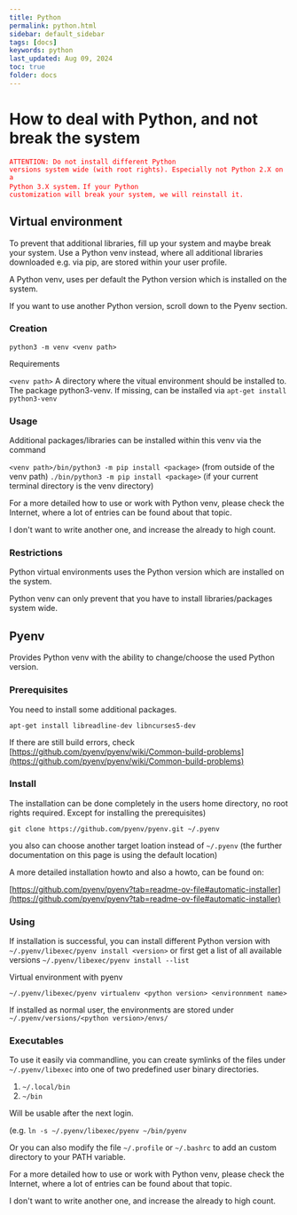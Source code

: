 ```yaml
---
title: Python
permalink: python.html
sidebar: default_sidebar
tags: [docs]
keywords: python
last_updated: Aug 09, 2024
toc: true
folder: docs
---
```


# How to deal with Python, and not break the system

<code style="color : Red">ATTENTION: Do not install different Python versions system wide (with root rights). Especially not Python 2.X on a Python 3.X system.</code>
<code style="color : Red">If your Python customization will break your system, we will reinstall it.</code>


## Virtual environment

To prevent that additional libraries, fill up your system and maybe break your system.
Use a Python venv instead, where all additional libraries downloaded e.g. via pip, are stored within your user profile.

A Python venv, uses per default the Python version which is installed on the system.

If you want to use another Python version, scroll down to the Pyenv section.


### Creation

```python3 -m venv <venv path>```

Requirements

```<venv path>``` A directory where the vitual environment should be installed to.
The package python3-venv. If missing, can be installed via ```apt-get install python3-venv```


### Usage

Additional packages/libraries can be installed within this venv via the command

```<venv path>/bin/python3 -m pip install <package>``` (from outside of the venv path)
```./bin/python3 -m pip install <package>``` (if your current terminal directory is the venv directory)


For a more detailed how to use or work with Python venv, please check the Internet, where a lot of entries can be found about that topic.

I don't want to write another one, and increase the already to high count.



### Restrictions

Python virtual environments uses the Python version which are installed on the system.

Python venv can only prevent that you have to install libraries/packages system wide.



## Pyenv

Provides Python venv with the ability to change/choose the used Python version.


### Prerequisites

You need to install some additional packages.

```apt-get install libreadline-dev libncurses5-dev```

If there are still build errors, check [https://github.com/pyenv/pyenv/wiki/Common-build-problems](https://github.com/pyenv/pyenv/wiki/Common-build-problems)


### Install

The installation can be done completely in the users home directory, no root rights required. Except for installing the prerequisites)

```git clone https://github.com/pyenv/pyenv.git ~/.pyenv```

you also can choose another target loation instead of ```~/.pyenv``` (the further documentation on this page is using the default location)


A more detailed installation howto and also a howto, can be found on:

[https://github.com/pyenv/pyenv?tab=readme-ov-file#automatic-installer](https://github.com/pyenv/pyenv?tab=readme-ov-file#automatic-installer)


### Using

If installation is successful, you can install different Python version with
```~/.pyenv/libexec/pyenv install <version>```
or first get a list of all available versions
```~/.pyenv/libexec/pyenv install --list```

Virtual environment with pyenv

```~/.pyenv/libexec/pyenv virtualenv <python version> <environnment name>```

If installed as normal user, the environments are stored under ```~/.pyenv/versions/<python version>/envs/```


### Executables

To use it easily via commandline, you can create symlinks of the files under ```~/.pyenv/libexec``` into one of two predefined user binary directories.

1. ```~/.local/bin```
2. ```~/bin```

Will be usable after the next login.

(e.g. ```ln -s ~/.pyenv/libexec/pyenv ~/bin/pyenv```

Or you can also modify the file ```~/.profile``` or ```~/.bashrc``` to add an custom directory to your PATH variable.


For a more detailed how to use or work with Python venv, please check the Internet, where a lot of entries can be found about that topic.

I don't want to write another one, and increase the already to high count.



